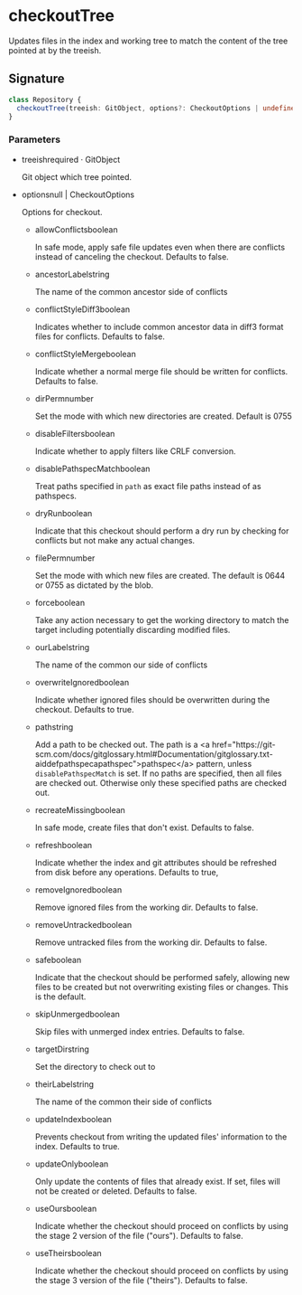 # checkoutTree

Updates files in the index and working tree to match the content of the
tree pointed at by the treeish.

## Signature

```ts
class Repository {
  checkoutTree(treeish: GitObject, options?: CheckoutOptions | undefined | null): void;
}
```

### Parameters

<ul class="param-ul">
  <li class="param-li param-li-root">
    <span class="param-name">treeish</span><span class="param-required">required</span>&nbsp;·&nbsp;<span class="param-type">GitObject</span>
    <br>
    <p class="param-description">Git object which tree pointed.</p>
  </li>
  <li class="param-li param-li-root">
    <span class="param-name">options</span><span class="param-type">null | CheckoutOptions</span>
    <br>
    <p class="param-description">Options for checkout.</p>
    <ul class="param-ul">
      <li class="param-li">
        <span class="param-name">allowConflicts</span><span class="param-type">boolean</span>
        <br>
        <p class="param-description">In safe mode, apply safe file updates even when there are conflicts instead of canceling the checkout.  Defaults to false.</p>
      </li>
      <li class="param-li">
        <span class="param-name">ancestorLabel</span><span class="param-type">string</span>
        <br>
        <p class="param-description">The name of the common ancestor side of conflicts</p>
      </li>
      <li class="param-li">
        <span class="param-name">conflictStyleDiff3</span><span class="param-type">boolean</span>
        <br>
        <p class="param-description">Indicates whether to include common ancestor data in diff3 format files for conflicts.  Defaults to false.</p>
      </li>
      <li class="param-li">
        <span class="param-name">conflictStyleMerge</span><span class="param-type">boolean</span>
        <br>
        <p class="param-description">Indicate whether a normal merge file should be written for conflicts.  Defaults to false.</p>
      </li>
      <li class="param-li">
        <span class="param-name">dirPerm</span><span class="param-type">number</span>
        <br>
        <p class="param-description">Set the mode with which new directories are created.  Default is 0755</p>
      </li>
      <li class="param-li">
        <span class="param-name">disableFilters</span><span class="param-type">boolean</span>
        <br>
        <p class="param-description">Indicate whether to apply filters like CRLF conversion.</p>
      </li>
      <li class="param-li">
        <span class="param-name">disablePathspecMatch</span><span class="param-type">boolean</span>
        <br>
        <p class="param-description">Treat paths specified in <code>path</code> as exact file paths instead of as pathspecs.</p>
      </li>
      <li class="param-li">
        <span class="param-name">dryRun</span><span class="param-type">boolean</span>
        <br>
        <p class="param-description">Indicate that this checkout should perform a dry run by checking for conflicts but not make any actual changes.</p>
      </li>
      <li class="param-li">
        <span class="param-name">filePerm</span><span class="param-type">number</span>
        <br>
        <p class="param-description">Set the mode with which new files are created.  The default is 0644 or 0755 as dictated by the blob.</p>
      </li>
      <li class="param-li">
        <span class="param-name">force</span><span class="param-type">boolean</span>
        <br>
        <p class="param-description">Take any action necessary to get the working directory to match the target including potentially discarding modified files.</p>
      </li>
      <li class="param-li">
        <span class="param-name">ourLabel</span><span class="param-type">string</span>
        <br>
        <p class="param-description">The name of the common our side of conflicts</p>
      </li>
      <li class="param-li">
        <span class="param-name">overwriteIgnored</span><span class="param-type">boolean</span>
        <br>
        <p class="param-description">Indicate whether ignored files should be overwritten during the checkout.  Defaults to true.</p>
      </li>
      <li class="param-li">
        <span class="param-name">path</span><span class="param-type">string</span>
        <br>
        <p class="param-description">Add a path to be checked out.  The path is a &lt;a href=&quot;https://git-scm.com/docs/gitglossary.html#Documentation/gitglossary.txt-aiddefpathspecapathspec&quot;&gt;pathspec&lt;/a&gt; pattern, unless <code>disablePathspecMatch</code> is set.  If no paths are specified, then all files are checked out. Otherwise only these specified paths are checked out.</p>
      </li>
      <li class="param-li">
        <span class="param-name">recreateMissing</span><span class="param-type">boolean</span>
        <br>
        <p class="param-description">In safe mode, create files that don&#39;t exist.  Defaults to false.</p>
      </li>
      <li class="param-li">
        <span class="param-name">refresh</span><span class="param-type">boolean</span>
        <br>
        <p class="param-description">Indicate whether the index and git attributes should be refreshed from disk before any operations.  Defaults to true,</p>
      </li>
      <li class="param-li">
        <span class="param-name">removeIgnored</span><span class="param-type">boolean</span>
        <br>
        <p class="param-description">Remove ignored files from the working dir.  Defaults to false.</p>
      </li>
      <li class="param-li">
        <span class="param-name">removeUntracked</span><span class="param-type">boolean</span>
        <br>
        <p class="param-description">Remove untracked files from the working dir.  Defaults to false.</p>
      </li>
      <li class="param-li">
        <span class="param-name">safe</span><span class="param-type">boolean</span>
        <br>
        <p class="param-description">Indicate that the checkout should be performed safely, allowing new files to be created but not overwriting existing files or changes.  This is the default.</p>
      </li>
      <li class="param-li">
        <span class="param-name">skipUnmerged</span><span class="param-type">boolean</span>
        <br>
        <p class="param-description">Skip files with unmerged index entries.  Defaults to false.</p>
      </li>
      <li class="param-li">
        <span class="param-name">targetDir</span><span class="param-type">string</span>
        <br>
        <p class="param-description">Set the directory to check out to</p>
      </li>
      <li class="param-li">
        <span class="param-name">theirLabel</span><span class="param-type">string</span>
        <br>
        <p class="param-description">The name of the common their side of conflicts</p>
      </li>
      <li class="param-li">
        <span class="param-name">updateIndex</span><span class="param-type">boolean</span>
        <br>
        <p class="param-description">Prevents checkout from writing the updated files&#39; information to the index.  Defaults to true.</p>
      </li>
      <li class="param-li">
        <span class="param-name">updateOnly</span><span class="param-type">boolean</span>
        <br>
        <p class="param-description">Only update the contents of files that already exist.  If set, files will not be created or deleted.  Defaults to false.</p>
      </li>
      <li class="param-li">
        <span class="param-name">useOurs</span><span class="param-type">boolean</span>
        <br>
        <p class="param-description">Indicate whether the checkout should proceed on conflicts by using the stage 2 version of the file (&quot;ours&quot;).  Defaults to false.</p>
      </li>
      <li class="param-li">
        <span class="param-name">useTheirs</span><span class="param-type">boolean</span>
        <br>
        <p class="param-description">Indicate whether the checkout should proceed on conflicts by using the stage 3 version of the file (&quot;theirs&quot;).  Defaults to false.</p>
      </li>
    </ul>
  </li>
</ul>